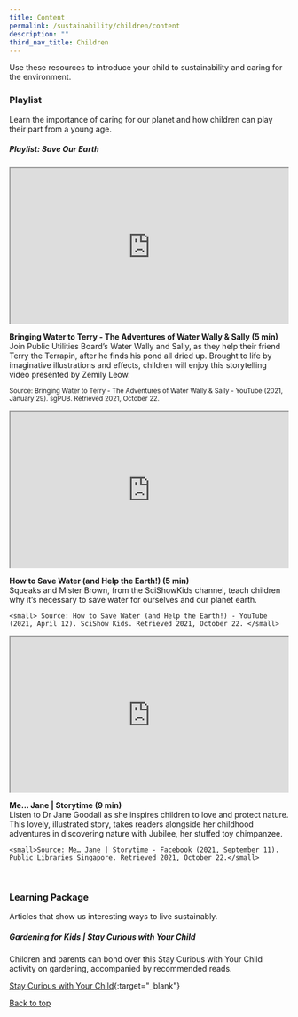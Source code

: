 ```yaml
---
title: Content
permalink: /sustainability/children/content
description: ""
third_nav_title: Children
---
```

<style type="text/css">
/* Links */
.content a { color: #322987; }
.content a:focus,
.content a:hover { color: #28216c; }

/* Button Outline */
.bp-button { padding-left: 1.5rem; padding-right: 1.5rem; }
.bp-button.is-primary-outline { border: 1px solid #322987; color: #322987; background-color: transparent; text-decoration: none; }
.bp-button.is-primary-outline:focus,
.bp-button.is-primary-outline:hover { border: 1px solid #322987; color: #cff2e8; background-color: #322987; text-decoration: none; }

/* Responsive Iframe */
.responsive-iframe { position: absolute; top: 0; left: 0; bottom: 0; right: 0; width: 100%; height: 100%; }
.responsive-iframe-container { position: relative; overflow: hidden; width: 100%; }
.responsive-iframe-container.ratio-16by9 { padding-top: 56.25%; }
.responsive-iframe-container.ratio-4by3 { padding-top: 75%; }
.responsive-iframe-container.ratio-3by2 { padding-top: 66.66%; }
.responsive-iframe-container.ratio-1by1 { padding-top: 100%; }

/* Click Box */
.clickbox { display: block; position: relative; width: 100%; padding-bottom: 56.25%; background-color: transparent; }
.clickbox span { padding: .5rem; }
.clickbox a { position: absolute; display: flex; width: 100%; height: 100%; align-items: center; justify-content: center; font-size: 1.25rem; text-align: center; text-decoration: none; text-transform: uppercase; }
.clickbox a:focus,
.clickbox a:hover { text-decoration: none; }

/* Mint Jade */
.clickbox.is-mint-jade { background-color: #dce5d3; color: #00b794; }
.clickbox.is-mint-jade a { color: #00b794; }
.clickbox.is-mint-jade a:focus,
.clickbox.is-mint-jade a:hover { background-color: #00b794; color: #dce5d3; }	
</style>

Use these resources to introduce your child to sustainability and caring for the environment.

<h3><b>Playlist</b></h3>
Learn the importance of caring for our planet and how children can play their part from a young age.

<h5 class="margin--bottom--lg" id="playlist-earth"><b>Playlist: Save Our Earth</b></h5>


<div class="row is-multiline margin--bottom--lg">
  <div class="col is-two-fifths">
    <div class="responsive-iframe-container ratio-16by9">
      <iframe src="https://www.youtube.com/embed/c7cdKwaSyIA" class="responsive-iframe"></iframe>
    </div>
  </div>
  <div class="col is-three-fifths">
    <p><b class="has-text-indigo"> Bringing Water to Terry - The Adventures of Water Wally &amp; Sally (5 min)</b><br>
Join Public Utilities Board’s Water Wally and Sally, as they help their friend Terry the Terrapin, after he finds his pond all dried up. Brought to life by imaginative illustrations and effects, children will enjoy this storytelling video presented by Zemily Leow.  </p>

   <small>Source: Bringing Water to Terry - The Adventures of Water Wally &amp; Sally - YouTube (2021, January 29). sgPUB. Retrieved 2021, October 22. </small>
  </div>
</div>

<div class="row is-multiline margin--bottom--lg">
  <div class="col is-two-fifths">
    <div class="responsive-iframe-container ratio-16by9">
      <iframe src="https://www.youtube.com/embed/6yCAPAqXodc" class="responsive-iframe"></iframe>
    </div>
  </div>
  <div class="col is-three-fifths">
<p><b class="has-text-indigo"> How to Save Water (and Help the Earth!) (5 min)</b><br>
Squeaks and Mister Brown, from the SciShowKids channel, teach children why it’s necessary to save water for ourselves and our planet earth. </p>

    <small> Source: How to Save Water (and Help the Earth!) - YouTube (2021, April 12). SciShow Kids. Retrieved 2021, October 22. </small>
  </div>
</div>

<div class="row is-multiline">
  <div class="col is-two-fifths">
    <div class="responsive-iframe-container ratio-16by9">
      <iframe src="https://www.youtube.com/embed/tp-RR1_LDn8" class="responsive-iframe"></iframe>
    </div>
  </div>
  <div class="col is-three-fifths">
    <p><b class="has-text-indigo"> Me… Jane | Storytime (9 min)</b><br>
Listen to Dr Jane Goodall as she inspires children to love and protect nature. This lovely, illustrated story, takes readers alongside her childhood adventures in discovering nature with Jubilee, her stuffed toy chimpanzee. </p>

    <small>Source: Me… Jane | Storytime - Facebook (2021, September 11). Public Libraries Singapore. Retrieved 2021, October 22.</small>
  </div>
</div>
<br>


<h3><b>Learning Package</b></h3>
Articles that show us interesting ways to live sustainably.

<h5 class="margin--bottom--lg" id="lp-gardening"><b>Gardening for Kids | Stay Curious with Your Child</b></h5>

Children and parents can bond over this Stay Curious with Your Child activity on gardening, accompanied by recommended reads.

[Stay Curious with Your Child](https://childrenandteens.nlb.gov.sg/diy-resources/primary/stay-curious-with-your-child){:target="_blank"}

<p class="has-text-right margin--top--xl"><a href="#main-content">Back to top</a></p>